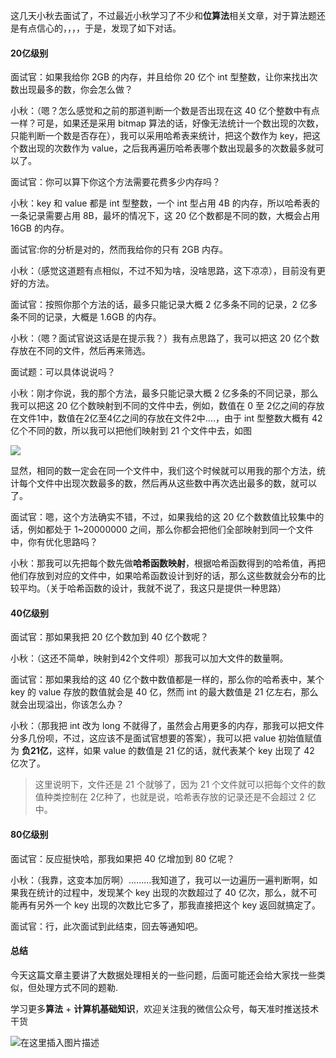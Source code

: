 这几天小秋去面试了，不过最近小秋学习了不少和**位算法**相关文章，对于算法题还是有点信心的，，，，于是，发现了如下对话。

#### 20亿级别

面试官：如果我给你 2GB 的内存，并且给你 20 亿个 int 型整数，让你来找出次数出现最多的数，你会怎么做？

小秋：（嗯？怎么感觉和之前的那道判断一个数是否出现在这 40 亿个整数中有点一样？可是，如果还是采用 bitmap 算法的话，好像无法统计一个数出现的次数，只能判断一个数是否存在），我可以采用哈希表来统计，把这个数作为 key，把这个数出现的次数作为 value，之后我再遍历哈希表哪个数出现最多的次数最多就可以了。

面试官：你可以算下你这个方法需要花费多少内存吗？

小秋：key 和 value 都是 int 型整数，一个 int 型占用 4B 的内存，所以哈希表的一条记录需要占用 8B，最坏的情况下，这 20 亿个数都是不同的数，大概会占用 16GB 的内存。

面试官:你的分析是对的，然而我给你的只有 2GB 内存。

小秋：（感觉这道题有点相似，不过不知为啥，没啥思路，这下凉凉），目前没有更好的方法。

面试官：按照你那个方法的话，最多只能记录大概 2 亿多条不同的记录，2 亿多条不同的记录，大概是 1.6GB 的内存。

小秋：（嗯？面试官说这话是在提示我？）我有点思路了，我可以把这 20 亿个数存放在不同的文件，然后再来筛选。

面试题：可以具体说说吗？

小秋：刚才你说，我的那个方法，最多只能记录大概 2 亿多条的不同记录，那么我可以把这 20 亿个数映射到不同的文件中去，例如，数值在 0 至 2亿之间的存放在文件1中，数值在2亿至4亿之间的存放在文件2中....，由于 int 型整数大概有 42 亿个不同的数，所以我可以把他们映射到 21 个文件中去，如图


![](https://user-gold-cdn.xitu.io/2019/5/23/16ae563d903c3755?w=1122&h=306&f=png&s=23796)

显然，相同的数一定会在同一个文件中，我们这个时候就可以用我的那个方法，统计每个文件中出现次数最多的数，然后再从这些数中再次选出最多的数，就可以了。

面试官：嗯，这个方法确实不错，不过，如果我给的这 20 亿个数数值比较集中的话，例如都处于 1~20000000 之间，那么你都会把他们全部映射到同一个文件中，你有优化思路吗？

小秋：那我可以先把每个数先做**哈希函数映射**，根据哈希函数得到的哈希值，再把他们存放到对应的文件中，如果哈希函数设计到好的话，那么这些数就会分布的比较平均。（关于哈希函数的设计，我就不说了，我这只是提供一种思路）

#### 40亿级别

面试官：那如果我把 20 亿个数加到 40 亿个数呢？

小秋：（这还不简单，映射到42个文件呗）那我可以加大文件的数量啊。

面试官：那如果我给的这 40 亿个数中数值都是一样的，那么你的哈希表中，某个 key 的 value 存放的数值就会是 40 亿，然而 int 的最大数值是 21 亿左右，那么就会出现溢出，你该怎么办？

小秋：（那我把 int 改为 long 不就得了，虽然会占用更多的内存，那我可以把文件分多几份呗，不过，这应该不是面试官想要的答案），我可以把 value 初始值赋值为 **负21亿**，这样，如果 value 的数值是 21 亿的话，就代表某个 key 出现了 42 亿次了。

> 这里说明下，文件还是 21 个就够了，因为 21 个文件就可以把每个文件的数值种类控制在 2亿种了，也就是说，哈希表存放的记录还是不会超过 2 亿中。

#### 80亿级别

面试官：反应挺快哈，那我如果把 40 亿增加到 80 亿呢？

小秋：（我靠，这变本加厉啊）.........我知道了，我可以一边遍历一遍判断啊，如果我在统计的过程中，发现某个 key 出现的次数超过了 40 亿次，那么，就不可能再有另外一个 key 出现的次数比它多了，那我直接把这个 key 返回就搞定了。

面试官：行，此次面试到此结束，回去等通知吧。

#### 总结

今天这篇文章主要讲了大数据处理相关的一些问题，后面可能还会给大家找一些类似，但处理方式不同的题勒.



学习更多**算法** + **计算机基础知识**，欢迎关注我的微信公众号，每天准时推送技术干货

![在这里插入图片描述](https://img-blog.csdnimg.cn/20200306223728524.png?x-oss-process=image/watermark,type_ZmFuZ3poZW5naGVpdGk,shadow_10,text_aHR0cHM6Ly9ibG9nLmNzZG4ubmV0L20wXzM3OTA3Nzk3,size_16,color_FFFFFF,t_70)



